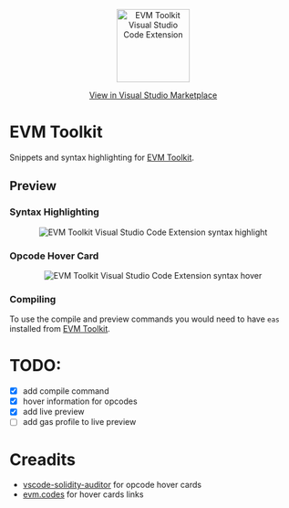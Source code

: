 <p align="center">
    <a href="https://marketplace.visualstudio.com/items?itemName=saw-mon-and-natalie.vscode-evm-toolkit">
        <img width="128" src="https://github.com/yinhui1984/vscode-evm-toolkit/tree/main/images/icon.png" alt="EVM Toolkit Visual Studio Code Extension">
    </a>
</p>

<p align="center">
    <a href="https://marketplace.visualstudio.com/items?itemName=saw-mon-and-natalie.vscode-evm-toolkit">View in Visual Studio Marketplace</a>
</p>



# EVM Toolkit 

Snippets and syntax highlighting for [EVM Toolkit](https://github.com/quilt/etk).

## Preview

### Syntax Highlighting
<p align="center">
        <img src="https://github.com/yinhui1984/vscode-evm-toolkit/tree/main/images/syntax-highlight.png" alt="EVM Toolkit Visual Studio Code Extension syntax highlight">
</p>

### Opcode Hover Card

<p align="center">
        <img src="https://github.com/yinhui1984/vscode-evm-toolkit/tree/main/images/hover.png" alt="EVM Toolkit Visual Studio Code Extension syntax hover">
</p>

### Compiling

To use the compile and preview commands you would need to have `eas` installed from [EVM Toolkit](https://github.com/quilt/etk).

# TODO:
- [x] add compile command
- [x] hover information for opcodes
- [x] add live preview
- [ ] add gas profile to live preview

# Creadits

- [vscode-solidity-auditor](https://github.com/ConsenSys/vscode-solidity-auditor) for opcode hover cards
- [evm.codes](http://evm.codes/) for hover cards links
